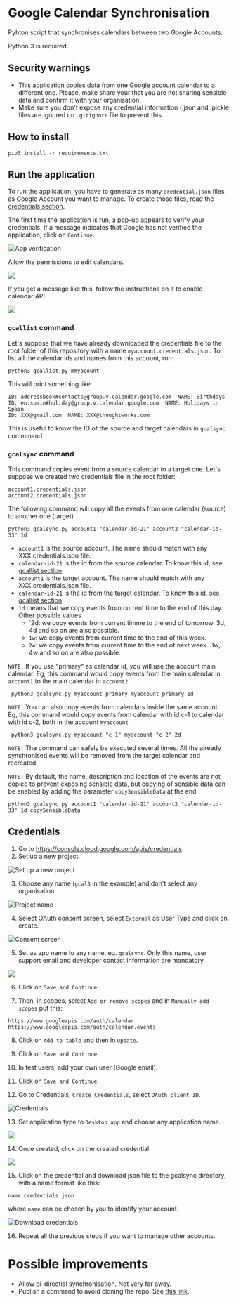# Google Calendar Synchronisation

Pyhton script that synchronises calendars between two Google Accounts. 

Python 3 is required. 

## Security warnings

- This application copies data from one Google account calendar to a different one. Please, make share your that you are not sharing sensible data and confirm it with your organisation. 
- Make sure you don't expose any credential information (.json and .pickle files are ignored on `.gitignore` file to prevent this.

## How to install

```
pip3 install -r requirements.txt
```

## Run the application

To run the application, you have to generate as many `credential.json` files as Google Account you want to manage. To create those files, read the [credentials section](#credentials).

The first time the application is run, a pop-up appears to verify your credentials. If a message indicates that Google has not
verified the application, click on `Continue`.

![App verification](.README_images/app_verification.png)

Allow the permissions to edit calendars.

![](.README_images/permissions.png)

If you get a message like this, follow the instructions on it to enable calendar API.

![](.README_images/message.png)

### `gcallist` command

Let's suppose that we have already downloaded the credentials file to the root folder of this repository with a name `myaccount.credentials.json`. To list all the calendar ids and names from this account, run:

```shell script
python3 gcallist.py mmyacount
```

This will print something like:

```
ID: addressbook#contacts@group.v.calendar.google.com  NAME: Birthdays
ID: en.spain#holiday@group.v.calendar.google.com  NAME: Holidays in Spain
ID: XXX@gmail.com  NAME: XXX@thoughtworks.com
```

This is useful to know the ID of the source and target calendars in `gcalsync` commmand

### `gcalsync` command

This command copies event from a source calendar to a target one. Let's suppose we created two credentials file in the root folder:

```
account1.credentials.json
account2.credentials.json
```

The following command will copy all the events from one calendar (source) to another one (target)

```shell script
python3 gcalsync.py account1 "calendar-id-21" account2 "calendar-id-33" 1d
```

- `account1` is the source account. The name should match with any XXX.credentials.json file. 
- `calendar-id-21` is the id from the source calendar. To know this id, see [gcallist section](#gcallist-command)
- `account1` is the target account. The name should match with any XXX.credentials.json file. 
- `calendar-id-21` is the id from the target calendar. To know this id, see [gcallist section](#gcallist-command)
- `1d` means that we copy events from current time to the end of this day. Other possible values
    - `2d: we copy events from current timme to the end of tomorrow. 3d, 4d and so on are also possible. 
    - `1w`: we copy events from current time to the end of this week. 
    - `2w`: we copy events from current time to the end of next week. 3w, 4w and so on are also possible. 

`NOTE:` If you use "primary" as calendar id, you will use the account main calendar. Eg, this command would copy events from the main calendar in `account1` to the main calendar in `account2` 

```shell script
 python3 gcalsync.py myaccount primary myaccount primary 1d 
```

`NOTE:` You can also copy events from calendars inside the same account. Eg, this command would copy events from calendar with id c-1 to calendar with id c-2, both in the account `myaccount`

```shell script
 python3 gcalsync.py myaccount "c-1" myaccount "c-2" 2d 
````

`NOTE:` The command can safely be executed several times. All the already synchronised events will be removed from the target calendar and recreated. 

`NOTE:` By default, the name, description and location of the events are not copied to prevent exposing sensible data, but copying of sensible data can be enabled by adding the parameter `copySensibleData` at the end:

```shell script
python3 gcalsync.py account1 "calendar-id-21" account2 "calendar-id-33" 1d copySensibleData
```

## Credentials

1) Go to https://console.cloud.google.com/apis/credentials.
2) Set up a new project.

![Set up a new project](.README_images/new_project.png)

3) Choose any name (`gcal3` in the example) and don't select any organisation.

![Project name](.README_images/document_name.png)

4) Select OAuth consent screen, select `External` as User Type and click on create. 

![Consent screen](.README_images/consent_screen.png)

5) Set as app name to any name, eg. `gcalsync`. Only this name, user support email and developer contact information are mandatory.

![](.README_images/app_name.png)

6) Click on `Save and Continue`.

7) Then, in scopes, select `Add or remove scopes` and in `Manually add scopes` put this:

```
https://www.googleapis.com/auth/calendar
https://www.googleapis.com/auth/calendar.events
```

8) Click on `Add to table` and then in `Update`.

9) Click on `Save and Continue`

10) In test users, add your own user (Google email).

11) Click on `Save and Continue`.

12) Go to Credentials, `Create Credentials`, select `OAuth client ID`.

![Credentials](.README_images/credentials.png)

13) Set application type to `Desktop app` and choose any application name. 

![](.README_images/credentials2.png)

14) Once created, click on the created credential.
 
 ![](.README_images/credential.png)
 
15) Click on the credential and download json file to the gcalsync directory, with a name format like this:

```
name.credentials.json
```

where `name` can be chosen by you to identify your account. 

![Download credentials](.README_images/download_json.png)

16) Repeat all the previous steps if you want to manage other accounts. 


# Possible improvements 

- Allow bi-directial synchronisation. Not very far away. 
- Publish a command to avoid cloning the repo. See [this link](https://towardsdatascience.com/how-to-build-and-publish-command-line-applications-with-python-96065049abc1).

